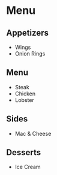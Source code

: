 Menu
====

## Appetizers

* Wings
* Onion Rings

## Menu

* Steak
* Chicken
* Lobster

## Sides

* Mac & Cheese

## Desserts

* Ice Cream
